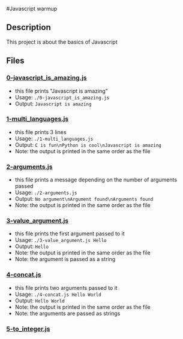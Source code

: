 #Javascript warmup
## Description
This project is about the basics of Javascript
## Files
### <a href="0x12-javascript-warm_up/0-javascript_is_amazing.js">0-javascript_is_amazing.js</a>
- this file prints "Javascript is amazing"
- Usage: `./0-javascript_is_amazing.js`
- Output: `Javascript is amazing`
### <a href="">1-multi_languages.js</a>
- this file prints 3 lines
- Usage: `./1-multi_languages.js`
- Output: `C is fun\nPython is cool\nJavascript is amazing`
- Note: the output is printed in the same order as the file
### <a href="">2-arguments.js</a>
- this file prints a message depending on the number of arguments passed
- Usage: `./2-arguments.js`
- Output: `No argument\nArgument found\nArguments found`
- Note: the output is printed in the same order as the file
### <a href="">3-value_argument.js</a>
- this file prints the first argument passed to it
- Usage: `./3-value_argument.js Hello`
- Output: `Hello`
- Note: the output is printed in the same order as the file
- Note: the argument is passed as a string
### <a href="">4-concat.js</a>
- this file prints two arguments passed to it
- Usage: `./4-concat.js Hello World`
- Output: `Hello World`
- Note: the output is printed in the same order as the file
- Note: the arguments are passed as strings
### <a href="">5-to_integer.js</a>

